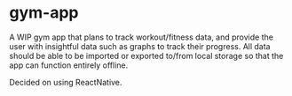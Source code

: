 # gym-app
A WIP gym app that plans to track workout/fitness data, and provide the user with insightful data such as graphs to track their progress. All data should be able to be imported or exported to/from local storage so that the app can function entirely offline.

Decided on using ReactNative.